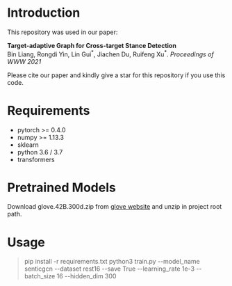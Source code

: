 # Introduction
This repository was used in our paper:  
  
**Target-adaptive Graph for Cross-target Stance Detection**
<br>
Bin Liang, Rongdi Yin, Lin Gui<sup>\*</sup>, Jiachen Du, Ruifeng Xu<sup>\*</sup>. *Proceedings of WWW 2021*
  
Please cite our paper and kindly give a star for this repository if you use this code.

# Requirements
- pytorch >= 0.4.0
- numpy >= 1.13.3
- sklearn
- python 3.6 / 3.7
- transformers

# Pretrained Models
Download glove.42B.300d.zip from [glove website](https://nlp.stanford.edu/projects/glove/) and unzip in project root path.

# Usage
> pip install -r requirements.txt
> python3 train.py --model_name senticgcn --dataset rest16 --save True --learning_rate 1e-3 --batch_size 16 --hidden_dim 300





